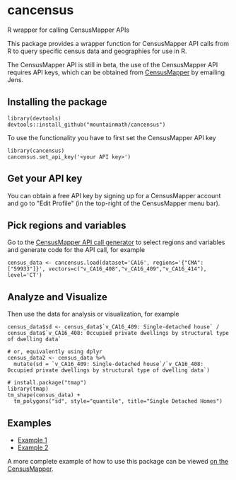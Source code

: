# cancensus
R wrapper for calling CensusMapper APIs

This package provides a wrapper function for CensusMapper API calls from R to query specific census data and geographies for use in R.

The CensusMapper API is still in beta, the use of the CensusMapper API requires API keys, which can be obtained from [CensusMapper](https://CensusMapper.ca) by emailing Jens.


## Installing the package
```
library(devtools)
devtools::install_github("mountainmath/cancensus")
```

To use the functionality you have to first set the CensusMapper API key
```
library(cancensus)
cancensus.set_api_key('<your API key>')
```

## Get your API key
You can obtain a free API key by signing up for a CensusMapper account and go to "Edit Profile" (in the top-right of the CensusMapper menu bar).

## Pick regions and variables
Go to the [CensusMapper API call generator](https://censusmapper.ca/api) to select regions and variables and generate code for the API call, for example
```
census_data <- cancensus.load(dataset='CA16', regions='{"CMA":["59933"]}', vectors=c("v_CA16_408","v_CA16_409","v_CA16_414"), level='CT')
```

## Analyze and Visualize
Then use the data for analysis or visualization, for example

```
census_data$sd <- census_data$`v_CA16_409: Single-detached house` / census_data$`v_CA16_408: Occupied private dwellings by structural type of dwelling data` 

# or, equivalently using dplyr
census_data2 <- census_data %>% 
  mutate(sd = `v_CA16_409: Single-detached house`/`v_CA16_408: Occupied private dwellings by structural type of dwelling data`)

# install.package("tmap")
library(tmap)
tm_shape(census_data) +
  tm_polygons("sd", style="quantile", title="Single Detached Homes")
```

## Examples

* [Example 1](http://htmlpreview.github.io/?https://raw.githubusercontent.com/mountainMath/cancensus/master/vignettes/cancensus-demo.nb.html)
* [Example 2](http://htmlpreview.github.io/?https://github.com/mountainMath/cancensus/blob/master/vignettes/Working-with-cancensus.html)

A more complete example of how to use this package can be viewed [on the CensusMapper](https://censusmapper.ca/r-censusmapper-demo.html).

